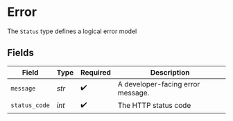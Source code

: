 # Error

The `Status` type defines a logical error model


## Fields

| Field                             | Type                              | Required                          | Description                       |
| --------------------------------- | --------------------------------- | --------------------------------- | --------------------------------- |
| `message`                         | *str*                             | :heavy_check_mark:                | A developer-facing error message. |
| `status_code`                     | *int*                             | :heavy_check_mark:                | The HTTP status code              |